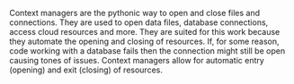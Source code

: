 Context managers are the pythonic way to open and close files and connections.
They are used to open data files, database connections, access cloud resources and more.
They are suited for this work because they automate the opening and closing of resources. If, for some reason, code
working with a database fails then the connection might still be open causing tones of issues.
Context managers allow for automatic entry (opening) and exit (closing) of resources.


